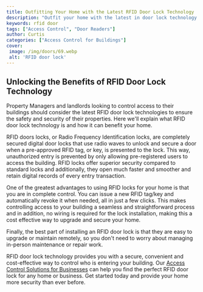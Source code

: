 ```yaml
---
title: Outfitting Your Home with the Latest RFID Door Lock Technology
description: "Outfit your home with the latest in door lock technology - RFID technology Learn what RFID door locks offer and their benefits when it comes to home security"
keywords: rfid door
tags: ["Access Control", "Door Readers"]
author: Curtis
categories: ["Access Control for Buildings"]
cover: 
 image: /img/doors/69.webp
 alt: 'RFID door lock'
---
```

## Unlocking the Benefits of RFID Door Lock Technology

Property Managers and landlords looking to control access to their buildings should consider the latest RFID door lock technologies to ensure the safety and security of their properties. Here we'll explain what RFID door lock technology is and how it can benefit your home. 

RFID doors locks, or Radio Frequency Identification locks, are completely secured digital door locks that use radio waves to unlock and secure a door when a pre-approved RFID tag, or key, is presented to the lock. This way, unauthorized entry is prevented by only allowing pre-registered users to access the building. RFID locks offer superior security compared to standard locks and additionally, they open much faster and smoother and retain digital records of every entry transaction. 

One of the greatest advantages to using RFID locks for your home is that you are in complete control. You can issue a new RFID tag/key and automatically revoke it when needed, all in just a few clicks. This makes controlling access to your building a seamless and straightforward process and in addition, no wiring is required for the lock installation, making this a cost effective way to upgrade and secure your home. 

Finally, the best part of installing an RFID door lock is that they are easy to upgrade or maintain remotely, so you don't need to worry about managing in-person maintenance or repair work. 

RFID door lock technology provides you with a secure, convenient and cost-effective way to control who is entering your building. Our [Access Control Solutions for Businesses](/access-control) can help you find the perfect RFID door lock for any home or business. Get started today and provide your home more security than ever before.
